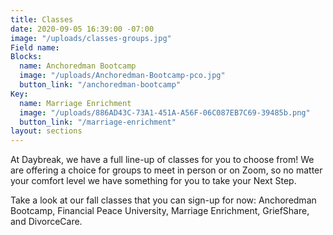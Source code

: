 ```yaml
---
title: Classes
date: 2020-09-05 16:39:00 -07:00
image: "/uploads/classes-groups.jpg"
Field name: 
Blocks:
  name: Anchoredman Bootcamp
  image: "/uploads/Anchoredman-Bootcamp-pco.jpg"
  button_link: "/anchoredman-bootcamp"
Key:
  name: Marriage Enrichment
  image: "/uploads/886AD43C-73A1-451A-A56F-06C087EB7C69-39485b.png"
  button_link: "/marriage-enrichment"
layout: sections
---
```


At Daybreak, we have a full line-up of classes for you to choose from!  We are offering a choice for groups to meet in person or on Zoom, so no matter your comfort level we have something for you to take your Next Step.  

Take a look at our fall classes that you can sign-up for now:  Anchoredman Bootcamp, Financial Peace University, Marriage Enrichment, GriefShare, and DivorceCare.  